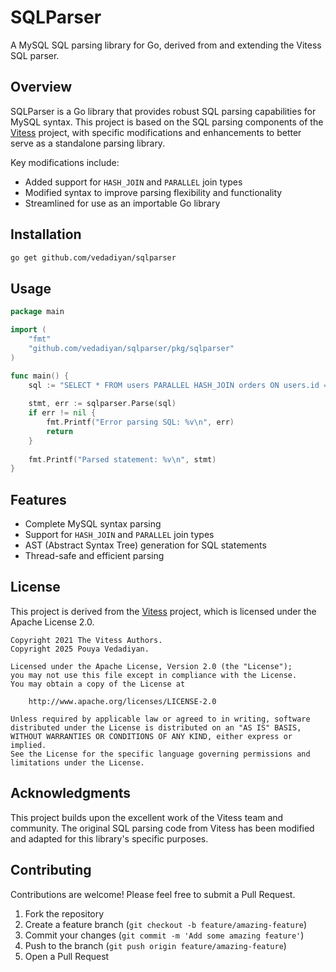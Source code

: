 # SQLParser

A MySQL SQL parsing library for Go, derived from and extending the Vitess SQL parser.

## Overview

SQLParser is a Go library that provides robust SQL parsing capabilities for MySQL syntax. This project is based on the SQL parsing components of the [Vitess](https://github.com/vitessio/vitess) project, with specific modifications and enhancements to better serve as a standalone parsing library.

Key modifications include:
- Added support for `HASH_JOIN` and `PARALLEL` join types
- Modified syntax to improve parsing flexibility and functionality
- Streamlined for use as an importable Go library

## Installation

```bash
go get github.com/vedadiyan/sqlparser
```

## Usage

```go
package main

import (
    "fmt"
    "github.com/vedadiyan/sqlparser/pkg/sqlparser"
)

func main() {
    sql := "SELECT * FROM users PARALLEL HASH_JOIN orders ON users.id = orders.user_id"
    
    stmt, err := sqlparser.Parse(sql)
    if err != nil {
        fmt.Printf("Error parsing SQL: %v\n", err)
        return
    }
    
    fmt.Printf("Parsed statement: %v\n", stmt)
}
```

## Features

- Complete MySQL syntax parsing
- Support for `HASH_JOIN` and `PARALLEL` join types
- AST (Abstract Syntax Tree) generation for SQL statements
- Thread-safe and efficient parsing

## License

This project is derived from the [Vitess](https://github.com/vitessio/vitess) project, which is licensed under the Apache License 2.0.

```
Copyright 2021 The Vitess Authors.
Copyright 2025 Pouya Vedadiyan.

Licensed under the Apache License, Version 2.0 (the "License");
you may not use this file except in compliance with the License.
You may obtain a copy of the License at

    http://www.apache.org/licenses/LICENSE-2.0

Unless required by applicable law or agreed to in writing, software
distributed under the License is distributed on an "AS IS" BASIS,
WITHOUT WARRANTIES OR CONDITIONS OF ANY KIND, either express or implied.
See the License for the specific language governing permissions and
limitations under the License.
```

## Acknowledgments

This project builds upon the excellent work of the Vitess team and community. The original SQL parsing code from Vitess has been modified and adapted for this library's specific purposes.

## Contributing

Contributions are welcome! Please feel free to submit a Pull Request.

1. Fork the repository
2. Create a feature branch (`git checkout -b feature/amazing-feature`)
3. Commit your changes (`git commit -m 'Add some amazing feature'`)
4. Push to the branch (`git push origin feature/amazing-feature`)
5. Open a Pull Request